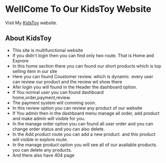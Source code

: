 # WellCome To Our KidsToy Website

Visit My  [KidsToy](https://baby-toy-shop-4a3bc.web.app/) website.

## About KidsToy
* This site is multifunctional website
* If you didn't login then you can find only two route. That is Home and Exprore
* In this home section there you can found our short products which is top selling item in our site
* Here you can found Coustomer review. which is dynamic. every user can review our product and the review wil show there
* Afer login you will found in the Header the dashboard option.
* If You normal user you can found dashboard home,order,payment,review.
* The payment system will comming soon.
* In this review option you can review any product of our website
* If You admin then in the dashboard menu manage all order, add product and make admin will visible for you.
* In the manage order option you can found all user order and you can change order status and you can also delete.
* In the Add product route you can add a new product. and this product will visible in explore route.
* In the manage product option you will see all of our available products. you can delete any products.
* And there also have 404 page
